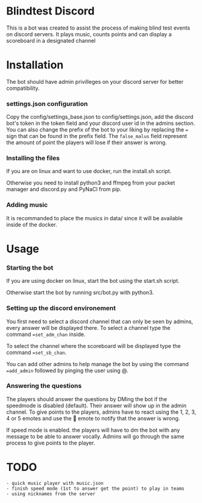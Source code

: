 # Blindtest Discord

This is a bot was created to assist the process of making blind test events
on discord servers.
It plays music, counts points and can display a scoreboard in a designated channel



# Installation

The bot should have admin privilleges on your discord server
for better compatibility.

### settings.json configuration
Copy the config/settings_base.json to config/settings.json,
add the discord bot's token in the token field and your discord user id
in the admins section.
You can also change the prefix of the bot to your liking by replacing the `=` sign
that can be found in the prefix field.
The `false_malus` field represent the amount of point the players will lose if
their answer is wrong.

### Installing the files
If you are on linux and want to use docker, run the install.sh script.

Otherwise you need to install python3 and ffmpeg from your packet manager and 
discord.py and PyNaCl from pip.

### Adding music
It is recommanded to place the musics in data/ since it will be available inside
of the docker.



# Usage

### Starting the bot
If you are using docker on linux, start the bot using the start.sh script.

Otherwise start the bot by running src/bot.py with python3.

### Setting up the discord environement
You first need to select a discord channel that can only be seen by admins,
every answer will be displayed there.
To select a channel type the command `=set_adm_chan` inside.

To select the channel where the scoreboard will be displayed type the command
`=set_sb_chan`.

You can add other admins to help manage the bot by using the command `=add_admin`
followed by pinging the user using @.

### Answering the questions
The players should answer the questions by DMing the bot if the speedmode is
disabled (default). Their answer will show up in the admin channel.
To give points to the players, admins have to react using the 1, 2, 3, 4 or 5
emotes and use the 🚫 emote to notify that the answer is wrong.

If speed mode is enabled. the players will have to dm the bot with any message
to be able to answer vocally. Admins will go through the same process to give
points to the player.



# TODO

    - quick music player with music.json
    - finish speed mode (1st to answer get the point) to play in teams
    - using nicknames from the server